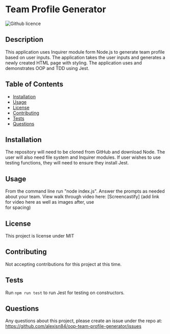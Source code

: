 # Team Profile Generator
![Github licence](http://img.shields.io/badge/license-MIT-blue.svg)

## Description 
This application uses Inquirer module form Node.js to generate team profile based on user inputs. The application takes the user inputs and generates a newly created HTML page with styling. The application uses and demonstrates OOP and TDD using Jest.

## Table of Contents
* [Installation](#installation)
* [Usage](#usage)
* [License](#license)
* [Contributing](#contributing)
* [Tests](#tests)
* [Questions](#questions)

## Installation
The repository will need to be cloned from GitHub and download Node. The user will also need file system and Inquirer modules. If user wishes to use testing functions, they will need to ensure they install Jest. 

## Usage
From the command line run "node index.js". Answer the prompts as needed about your team. 
View walk through video here: [Screencastify] (add link for video here as well as images after, use <br> for spacing)

## License 
This project is license under MIT

## Contributing 
Not accepting contributions for this project at this time.

## Tests
Run `npm run test` to run Jest for testing on constructors.

## Questions
Any questions about this project, please create an issue under the repo at: 
https://github.com/alexisn84/oop-team-profile-generator/issues